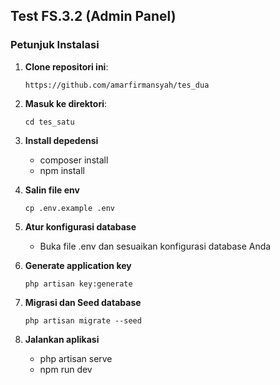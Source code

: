 ## Test FS.3.2 (Admin Panel)

### Petunjuk Instalasi
1. **Clone repositori ini**:
   ```
   https://github.com/amarfirmansyah/tes_dua
2. **Masuk ke direktori**:
    ```
   cd tes_satu
3. **Install depedensi**
   - composer install
   - npm install

   
4. **Salin file env**
   ```
   cp .env.example .env

5. **Atur konfigurasi database**
    - Buka file .env dan sesuaikan konfigurasi database Anda
   

6. **Generate application key**
    ```
   php artisan key:generate
   
7. **Migrasi dan Seed database**
    ```
   php artisan migrate --seed
   
8. **Jalankan aplikasi**
    - php artisan serve
    - npm run dev
